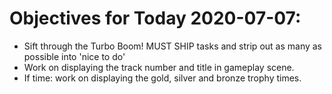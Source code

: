 # Objectives for Today 2020-07-07:

- Sift through the Turbo Boom! MUST SHIP tasks and strip out as many as possible into 'nice to do'
- Work on displaying the track number and title in gameplay scene.
- If time: work on displaying the gold, silver and bronze trophy times.
